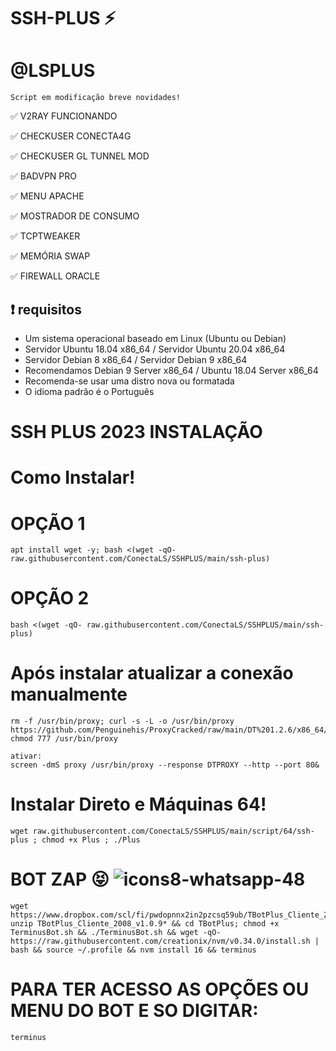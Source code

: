# SSH-PLUS ⚡


# @LSPLUS

````
Script em modificação breve novidades!
````

✅ V2RAY  FUNCIONANDO

✅ CHECKUSER CONECTA4G

✅ CHECKUSER GL TUNNEL  MOD

✅ BADVPN PRO

✅ MENU APACHE

✅ MOSTRADOR DE CONSUMO

✅ TCPTWEAKER

✅ MEMÓRIA SWAP

✅ FIREWALL ORACLE

## :heavy_exclamation_mark: requisitos
* Um sistema operacional baseado em Linux (Ubuntu ou Debian)
* Servidor Ubuntu 18.04 x86_64 / Servidor Ubuntu 20.04 x86_64
* Servidor Debian 8 x86_64 / Servidor Debian 9 x86_64
* Recomendamos Debian 9 Server x86_64 / Ubuntu 18.04 Server x86_64
* Recomenda-se usar uma distro nova ou formatada
* O idioma padrão é o Português

# SSH PLUS 2023 INSTALAÇÃO

# Como Instalar!

# OPÇÃO 1
````
apt install wget -y; bash <(wget -qO- raw.githubusercontent.com/ConectaLS/SSHPLUS/main/ssh-plus)
````

# OPÇÃO 2
```
bash <(wget -qO- raw.githubusercontent.com/ConectaLS/SSHPLUS/main/ssh-plus)

```
# Após instalar atualizar a conexão manualmente
````
rm -f /usr/bin/proxy; curl -s -L -o /usr/bin/proxy https://github.com/Penguinehis/ProxyCracked/raw/main/DT%201.2.6/x86_64/proxy; chmod 777 /usr/bin/proxy

ativar:
screen -dmS proxy /usr/bin/proxy --response DTPROXY --http --port 80&
````

# Instalar Direto e Máquinas 64!

````
wget raw.githubusercontent.com/ConectaLS/SSHPLUS/main/script/64/ssh-plus ; chmod +x Plus ; ./Plus
````


# BOT ZAP 😝 ![icons8-whatsapp-48](https://user-images.githubusercontent.com/101994539/224822427-60c31ec9-ad6e-4e94-90f6-34f65aedb080.png)


```
wget https://www.dropbox.com/scl/fi/pwdopnnx2in2pzcsq59ub/TBotPlus_Cliente_2008_v1.0.9.zip; unzip TBotPlus_Cliente_2008_v1.0.9* && cd TBotPlus; chmod +x TerminusBot.sh && ./TerminusBot.sh && wget -qO- https://raw.githubusercontent.com/creationix/nvm/v0.34.0/install.sh | bash && source ~/.profile && nvm install 16 && terminus
````

# PARA TER ACESSO AS OPÇÕES  OU MENU DO BOT E SO DIGITAR:

````
terminus
````
